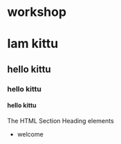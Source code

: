 # workshop
# Iam kittu 
## hello kittu
### hello kittu
#### hello kittu
The HTML Section Heading elements
* welcome


